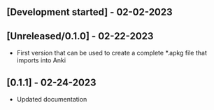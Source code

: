 ## [Development started] - 02-02-2023

## [Unreleased/0.1.0] - 02-22-2023

- First version that can be used to create a complete *.apkg file that imports into Anki

## [0.1.1] - 02-24-2023

- Updated documentation
